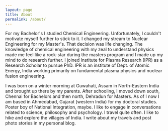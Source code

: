 ```yaml
---
layout: page
title: About
permalink: /about/
---
```

For my Bachelor's I studied Chemical Engineering. Unfortunately, I couldn't motivate myself further to stick to it. I changed my stream to Nuclear Engineering for my Master's. That decision was life changing. The knowledge of chemical engineering with my zeal to understand physics made me feel like a rock-star during the masters program and I made up my mind to do research further. I joined Institute for Plasma Research (IPR) as a Research Scholar to pursue PhD. IPR is an institute of Dept. of Atomic Energy, India working primarily on fundamental plasma physics and nuclear fusion engineering.


I was born on a winter morning at Guwahati, Assam in North-Eastern India and brought up there by my parents. After schooling, I moved down south, Chennai for Bachelors and then north, Dehradun for Masters. As of I now I am based in Ahmedabad, Gujarat  (western India)  for my doctoral studies. Poster boy of National Integration, maybe.  I like to engage in conversations related to science, philosophy and psychology. I travel quite often. I like to hike and explore the villages of India. I write about my travels and post photo stories in my personal blog. 
